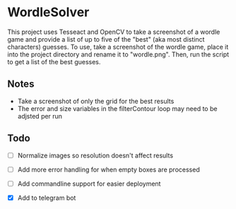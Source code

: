 # WordleSolver

This project uses Tesseact and OpenCV to take a screenshot of a wordle game and provide a list of up to five of the "best" (aka most distinct characters) guesses. 
To use, take a screenshot of the wordle game, place it into the project directory and rename it to "wordle.png". Then, run the script to get a list of the best guesses.

## Notes

- Take a screenshot of only the grid for the best results
- The error and size variables in the filterContour loop may need to be adjsted per run

## Todo

- [ ] Normalize images so resolution doesn't affect results
- [ ] Add more error handling for when empty boxes are processed
- [ ] Add commandline support for easier deployment
- [x] Add to telegram bot
  
